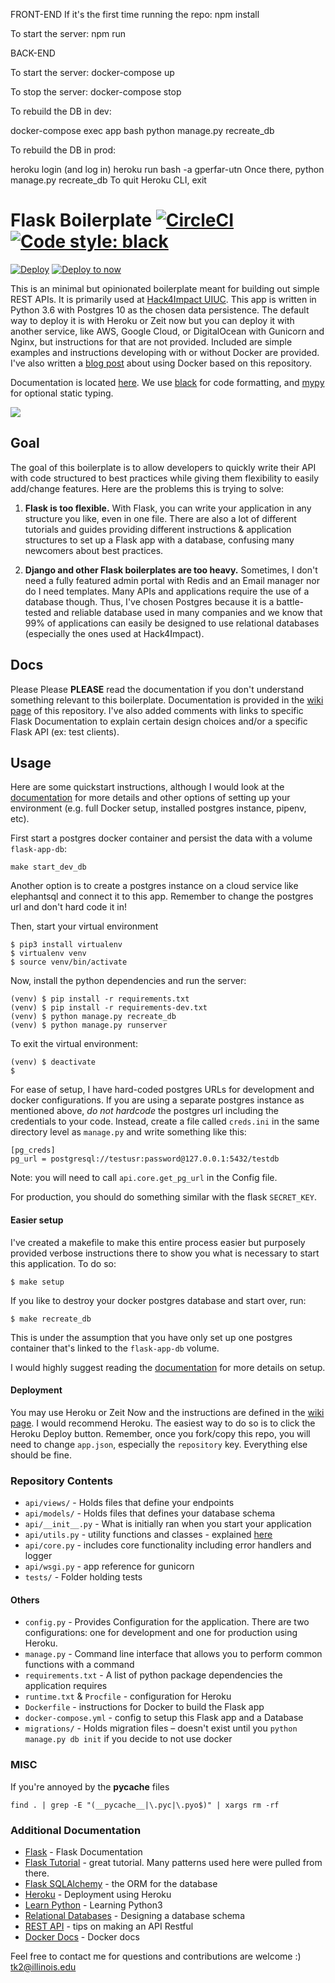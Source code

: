 FRONT-END
If it's the first time running the repo:
npm install

To start the server:
npm run

BACK-END

To start the server:
docker-compose up

To stop the server: 
docker-compose stop

To rebuild the DB in dev:

docker-compose exec app bash
python manage.py recreate_db

To rebuild the DB in prod:

heroku login (and log in)
heroku run bash -a gperfar-utn
Once there, python manage.py recreate_db
To quit Heroku CLI, exit

# Flask Boilerplate [![CircleCI](https://circleci.com/gh/tko22/flask-boilerplate/tree/master.svg?style=svg&circle-token=:circle-token)](https://circleci.com/gh/tko22/flask-boilerplate/tree/master) <a href="https://github.com/ambv/black"><img alt="Code style: black" src="https://img.shields.io/badge/code%20style-black-000000.svg"></a>

[![Deploy](https://www.herokucdn.com/deploy/button.svg)](https://heroku.com/deploy)
[![Deploy to now](https://deploy.now.sh/static/button.svg)](https://deploy.now.sh/?repo=https://github.com/tko22/flask-boilerplate&env=DATABASE_URL) 

This is an minimal but opinionated boilerplate meant for building out simple REST APIs. It is primarily used at [Hack4Impact UIUC](https://github.com/hack4impact-uiuc). This app is written in Python 3.6 with Postgres 10 as the chosen data persistence. The default way to deploy it is with Heroku or Zeit now but you can deploy it with another service, like AWS, Google Cloud, or DigitalOcean with Gunicorn and Nginx, but instructions for that are not provided. Included are simple examples and instructions developing with or without Docker are provided. I've also written a <a href="https://medium.freecodecamp.org/docker-development-workflow-a-guide-with-flask-and-postgres-db1a1843044a">blog post</a> about using Docker based on this repository.<br>

Documentation is located [here](https://github.com/tko22/flask-boilerplate/wiki). We use [black](https://github.com/ambv/black) for code formatting, and [mypy](http://mypy-lang.org/) for optional static typing.

![](../master/docs/flask.gif)

## Goal

The goal of this boilerplate is to allow developers to quickly write their API with code structured to best practices while giving them flexibility to easily add/change features. Here are the problems this is trying to solve:

1.  **Flask is too flexible.** With Flask, you can write your application in any structure you like, even in one file. There are also a lot of different tutorials and guides providing different instructions & application structures to set up a Flask app with a database, confusing many newcomers about best practices.

2.  **Django and other Flask boilerplates are too heavy.** Sometimes, I don't need a fully featured admin portal with Redis and an Email manager nor do I need templates. Many APIs and applications require the use of a database though. Thus, I've chosen Postgres because it is a battle-tested and reliable database used in many companies and we know that 99% of applications can easily be designed to use relational databases (especially the ones used at Hack4Impact).

## Docs

Please Please **PLEASE** read the documentation if you don't understand something relevant to this boilerplate. Documentation is provided in the [wiki page](https://github.com/tko22/flask-boilerplate/wiki) of this repository. I've also added comments with links to specific Flask Documentation to explain certain design choices and/or a specific Flask API (ex: test clients).

## Usage

Here are some quickstart instructions, although I would look at the [documentation](https://github.com/tko22/flask-boilerplate/wiki) for more details and other options of setting up your environment (e.g. full Docker setup, installed postgres instance, pipenv, etc).

First start a postgres docker container and persist the data with a volume `flask-app-db`:

```
make start_dev_db
```

Another option is to create a postgres instance on a cloud service like elephantsql and connect it to this app. Remember to change the postgres url and don't hard code it in!

Then, start your virtual environment

```
$ pip3 install virtualenv
$ virtualenv venv
$ source venv/bin/activate
```
Now, install the python dependencies and run the server:
```
(venv) $ pip install -r requirements.txt
(venv) $ pip install -r requirements-dev.txt
(venv) $ python manage.py recreate_db
(venv) $ python manage.py runserver
```

To exit the virtual environment:
```
(venv) $ deactivate
$
```

For ease of setup, I have hard-coded postgres URLs for development and docker configurations. If you are using a separate postgres instance as mentioned above, _do not hardcode_ the postgres url including the credentials to your code. Instead, create a file called `creds.ini` in the same directory level as `manage.py` and write something like this:

```
[pg_creds]
pg_url = postgresql://testusr:password@127.0.0.1:5432/testdb
```
Note: you will need to call `api.core.get_pg_url` in the Config file.

For production, you should do something similar with the flask `SECRET_KEY`.

#### Easier setup

I've created a makefile to make this entire process easier but purposely provided verbose instructions there to show you what is necessary to start this application. To do so:
```
$ make setup
```

If you like to destroy your docker postgres database and start over, run:
```
$ make recreate_db
```
This is under the assumption that you have only set up one postgres container that's linked to the `flask-app-db` volume.

I would highly suggest reading the [documentation](https://github.com/tko22/flask-boilerplate/wiki) for more details on setup.

#### Deployment

You may use Heroku or Zeit Now and the instructions are defined in the [wiki page](https://github.com/tko22/flask-boilerplate/wiki). I would recommend Heroku. The easiest way to do so is to click the Heroku Deploy button. Remember, once you fork/copy this repo, you will need to change `app.json`, especially the `repository` key. Everything else should be fine.

### Repository Contents

- `api/views/` - Holds files that define your endpoints
- `api/models/` - Holds files that defines your database schema
- `api/__init__.py` - What is initially ran when you start your application
- `api/utils.py` - utility functions and classes - explained [here](https://github.com/tko22/flask-boilerplate/wiki/Conventions)
- `api/core.py` - includes core functionality including error handlers and logger
- `api/wsgi.py` - app reference for gunicorn
- `tests/` - Folder holding tests

#### Others

- `config.py` - Provides Configuration for the application. There are two configurations: one for development and one for production using Heroku.
- `manage.py` - Command line interface that allows you to perform common functions with a command
- `requirements.txt` - A list of python package dependencies the application requires
- `runtime.txt` & `Procfile` - configuration for Heroku
- `Dockerfile` - instructions for Docker to build the Flask app
- `docker-compose.yml` - config to setup this Flask app and a Database
- `migrations/` - Holds migration files – doesn't exist until you `python manage.py db init` if you decide to not use docker

### MISC

If you're annoyed by the **pycache** files

```
find . | grep -E "(__pycache__|\.pyc|\.pyo$)" | xargs rm -rf
```

### Additional Documentation

- [Flask](http://flask.pocoo.org/) - Flask Documentation
- [Flask Tutorial](http://flask.pocoo.org/docs/1.0/tutorial/) - great tutorial. Many patterns used here were pulled from there.
- [Flask SQLAlchemy](http://flask-sqlalchemy.pocoo.org/2.3/) - the ORM for the database
- [Heroku](https://devcenter.heroku.com/articles/getting-started-with-python#introduction) - Deployment using Heroku
- [Learn Python](https://www.learnpython.org/) - Learning Python3
- [Relational Databases](https://www.ntu.edu.sg/home/ehchua/programming/sql/Relational_Database_Design.html) - Designing a database schema
- [REST API](http://www.restapitutorial.com/lessons/restquicktips.html) - tips on making an API Restful
- [Docker Docs](https://docs.docker.com/get-started/) - Docker docs

Feel free to contact me for questions and contributions are welcome :) <br>
tk2@illinois.edu
